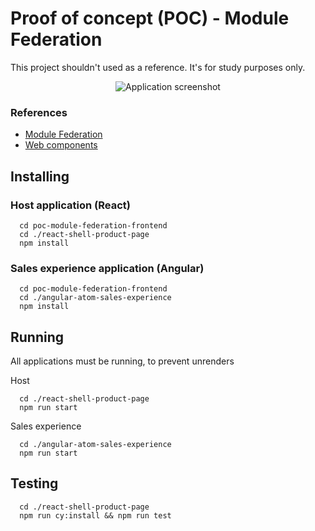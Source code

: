 # Proof of concept (POC) - Module Federation
This project shouldn't used as a reference. It's for study purposes only.

<p align="center">
    <img alt="Application screenshot" src="https://user-images.githubusercontent.com/33819657/141891068-ee37b65a-d95c-4613-96a6-344e33e96557.png" />
</p>

### References
- [Module Federation](https://webpack.js.org/concepts/module-federation/)
- [Web components](https://developer.mozilla.org/pt-BR/docs/Web/Web_Components)

## Installing

### Host application (React)
```shell
  cd poc-module-federation-frontend
  cd ./react-shell-product-page
  npm install
```

### Sales experience application (Angular)
```shell
  cd poc-module-federation-frontend
  cd ./angular-atom-sales-experience
  npm install
```

## Running
All applications must be running, to prevent unrenders

Host
```shell
  cd ./react-shell-product-page
  npm run start
```

Sales experience
```shell
  cd ./angular-atom-sales-experience
  npm run start
```

## Testing
```shell
  cd ./react-shell-product-page
  npm run cy:install && npm run test
```
